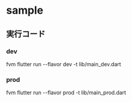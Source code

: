 # sample

## 実行コード

### dev

fvm flutter run --flavor dev -t lib/main_dev.dart

### prod

fvm flutter run --flavor prod -t lib/main_prod.dart
